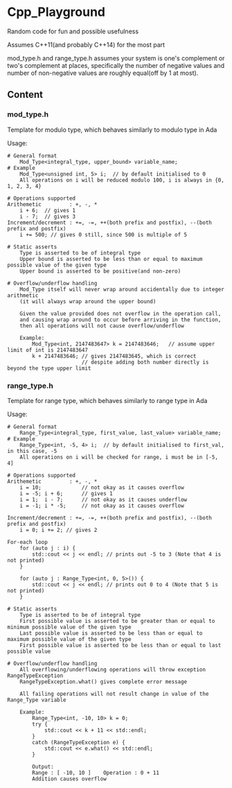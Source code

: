 # Cpp_Playground

Random code for fun and possible usefulness

Assumes C++11(and probably C++14) for the most part

mod_type.h and range_type.h assumes your system is one's complement or two's complement at places, specifically the number of negative values and number of non-negative values are roughly equal(off by 1 at most).

## Content

### mod_type.h
Template for modulo type, which behaves similarly to modulo type in Ada

Usage:

    # General format
        Mod_Type<integral_type, upper_bound> variable_name;
    # Example
        Mod_Type<unsigned int, 5> i;  // by default initialised to 0
        All operations on i will be reduced modulo 100, i is always in {0, 1, 2, 3, 4}
    
    # Operations supported
    Arithemetic         : +, -, *
        i + 6;  // gives 1
        i - 7;  // gives 3
    Increment/decrement : +=, -=, ++(both prefix and postfix), --(both prefix and postfix)
        i += 500; // gives 0 still, since 500 is multiple of 5
    
    # Static asserts
        Type is asserted to be of integral type
        Upper bound is asserted to be less than or equal to maximum possible value of the given type
        Upper bound is asserted to be positive(and non-zero)
        
    # Overflow/underflow handling
        Mod_Type itself will never wrap around accidentally due to integer arithmetic
        (it will always wrap around the upper bound)
        
        Given the value provided does not overflow in the operation call,
        and causing wrap around to occur before arriving in the function,
        then all operations will not cause overflow/underflow
        
        Example:
            Mod_Type<int, 2147483647> k = 2147483646;   // assume upper limit of int is 2147483647
            k + 2147483646; // gives 2147483645, which is correct
                            // despite adding both number directly is beyond the type upper limit

### range_type.h
Template for range type, which behaves similarly to range type in Ada

Usage:

    # General format
        Range_Type<integral_type, first_value, last_value> variable_name;
    # Example
        Range_Type<int, -5, 4> i;  // by default initialised to first_val, in this case, -5
        All operations on i will be checked for range, i must be in [-5, 4]
    
    # Operations supported
    Arithemetic         : +, -, *
        i = 10;             // not okay as it causes overflow
        i = -5; i + 6;      // gives 1
        i = 1;  i - 7;      // not okay as it causes underflow
        i = -1; i * -5;     // not okay as it causes overflow
        
    Increment/decrement : +=, -=, ++(both prefix and postfix), --(both prefix and postfix)
        i = 0; i += 2; // gives 2
        
    For-each loop
        for (auto j : i) {
            std::cout << j << endl; // prints out -5 to 3 (Note that 4 is not printed)
        }
        
        for (auto j : Range_Type<int, 0, 5>()) {
            std::cout << j << endl; // prints out 0 to 4 (Note that 5 is not printed)
        }
    
    # Static asserts
        Type is asserted to be of integral type
        First possible value is asserted to be greater than or equal to minimum possible value of the given type
        Last possible value is asserted to be less than or equal to maximum possible value of the given type
        First possible value is asserted to be less than or equal to last possible value
        
    # Overflow/underflow handling
        All overflowing/underflowing operations will throw exception RangeTypeException
        RangeTypeException.what() gives complete error message
        
        All failing operations will not result change in value of the Range_Type variable
        
        Example:
            Range_Type<int, -10, 10> k = 0;
            try {
                std::cout << k + 11 << std::endl;
            }
            catch (RangeTypeException e) {
                std::cout << e.what() << std::endl;
            }
            
            Output:
            Range : [ -10, 10 ]    Operation : 0 + 11
            Addition causes overflow
